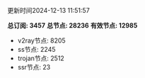 更新时间2024-12-13 11:51:57

**总订阅: 3457**
**总节点: 28236**
**有效节点: 12985**
- v2ray节点: 8205
- ss节点: 2245
- trojan节点: 2512
- ssr节点: 23
